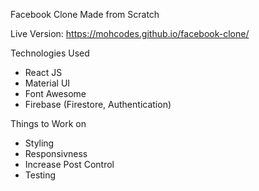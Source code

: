 Facebook Clone Made from Scratch

Live Version: https://mohcodes.github.io/facebook-clone/


Technologies Used
- React JS
- Material UI
- Font Awesome
- Firebase (Firestore, Authentication)

Things to Work on
- Styling
- Responsivness
- Increase Post Control
- Testing
